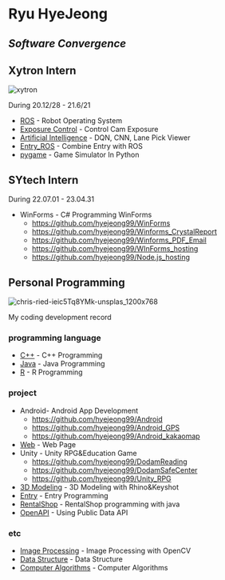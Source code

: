 # Ryu HyeJeong
## _Software Convergence_

## Xytron Intern
![xytron](https://user-images.githubusercontent.com/59854960/113247737-8cfe0580-92f6-11eb-9aea-915ef09436c5.jpg)

During 20.12/28 - 21.6/21

- [ROS](https://github.com/hyejeong99/ROS) - Robot Operating System
- [Exposure Control](https://github.com/hyejeong99/cotrol_exposure) - Control Cam Exposure
- [Artificial Intelligence](https://github.com/hyejeong99/Python_AI) - DQN, CNN, Lane Pick Viewer
- [Entry_ROS](https://github.com/hyejeong99/Entry_ROS) - Combine Entry with ROS
- [pygame](https://github.com/hyejeong99/Python_pygame) - Game Simulator In Python

## SYtech Intern

During 22.07.01 - 23.04.31

- WinForms - C# Programming WinForms
  - https://github.com/hyejeong99/WinForms
  - https://github.com/hyejeong99/Winforms_CrystalReport
  - https://github.com/hyejeong99/Winforms_PDF_Email
  - https://github.com/hyejeong99/WInForms_hosting
  - https://github.com/hyejeong99/Node.js_hosting


## Personal Programming
![chris-ried-ieic5Tq8YMk-unsplas_1200x768](https://user-images.githubusercontent.com/59854960/113247722-87a0bb00-92f6-11eb-99de-2949ef3f6c83.jpg)

My coding development record

### programming language
- [C++](https://github.com/hyejeong99/C) - C++ Programming
- [Java](https://github.com/hyejeong99/Java) - Java Programming
- [R](https://github.com/hyejeong99/R) - R Programming

### project

- Android- Android App Development
  - https://github.com/hyejeong99/Android
  - https://github.com/hyejeong99/Android_GPS
  - https://github.com/hyejeong99/Android_kakaomap
- [Web](https://github.com/hyejeong99/Web) - Web Page 
- Unity - Unity RPG&Education Game
  - https://github.com/hyejeong99/DodamReading
  - https://github.com/hyejeong99/DodamSafeCenter
  - https://github.com/hyejeong99/Unity_RPG
- [3D Modeling](https://github.com/hyejeong99/3DModeling) - 3D Modeling with Rhino&Keyshot
- [Entry](https://github.com/hyejeong99/Entry) - Entry Programming
- [RentalShop](https://github.com/hyejeong99/RentalShop) - RentalShop programming with java
- [OpenAPI](https://github.com/hyejeong99/OpenAPI) - Using Public Data API

### etc

- [Image Processing](https://github.com/hyejeong99/C_ImageProcessing) - Image Processing with OpenCV
- [Data Structure](https://github.com/hyejeong99/C_DataStructure) - Data Structure
- [Computer Algorithms](https://github.com/hyejeong99/C_Algorithms) - Computer Algorithms
